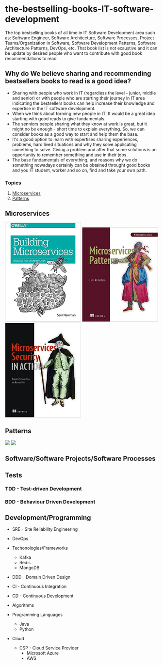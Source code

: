 # the-bestselling-books-IT-software-development
The top bestselling books of all time in IT Software Development area such as: Software Engineer, Software Architecture, Software Processes, Project Teams/Organization in Software, Software Development Patterns, Software Architecture Patterns, DevOps, etc. That book list is not exaustive and it can be update by desired people who want to contribute with good book recommendations to read


## Why do We believe sharing and recommending bestsellers books to read is a good idea?
- Sharing with people who work in IT (regardless the level - junior, middle and senior) or with people who are starting their journey in IT area indicating the bestsellers books can help increase their knowledge and expertise in the IT software development.
- When we think about forming new people in IT, It would be a great idea starting with good reads to give fundamentals.
- The senniors people sharing what they know at work is great, but it might no be enough - short time to explain everything. So, we can consider books as a good way to start and help them the base.
- It's a good option to learn with expertises sharing experiences, problems, hard lived situations and why they solve applicating something to solve. Giving a problem and after that some solutions is an opportunity to remember something and use in their jobs.
- The base fundamentals of everything, and reasons why we do something nowadays certainly can be obtained throught good books and you IT student, worker and so on, find and take your own path.

### Topics

1. [ Microservices ](#Microservices)
2. [ Patterns ](#Patterns)

<a name="Microservices"></a>
## Microservices
<img src="images/books/microservices/BuildingMicroservices-SanNewman.jpg" width="250" heigth="150"/>
<img src="images/books/microservices/microservices-patterns.jpg" width="250" heigth="150"/>
<img src="images/books/microservices/microservices-security-in-action.jpg" width="250" heigth="150"/>

<a name="Patterns"></a>
## Patterns
<img src="images/books/microservices/EnterpriseIntegrationPatterns.jpg" width="250" heigth="150"/>
<img src="images/books/microservices/PatternsOfEnterpriseApplicationArchitecture.jpg" width="250" heigth="150"/>

## Software/Software Projects/Software Processes

## Tests

### TDD - Test-driven Development

### BDD - Behaviour Driven Development

## Development/Programming

- SRE - Site Reliability Engineering

- DevOps

- Techonologies/Frameworks
  - Kafka
  - Redis
  - MongoDB

- DDD - Domain Driven Design

- CI - Continuous Integration

- CD - Continuous Development

- Algorithms

- Programming Languages
  - Java
  - Python

- Cloud
  - CSP - Cloud Service Provider
    - Microsoft Azure
    - AWS 
